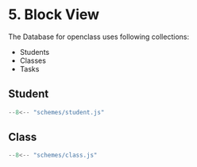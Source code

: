 # 5. Block View

The Database for openclass uses following collections:

- Students
- Classes
- Tasks

## Student

```javascript title="Student Model"
--8<-- "schemes/student.js"
```

## Class

```javascript title="Class Model"
--8<-- "schemes/class.js"
```
